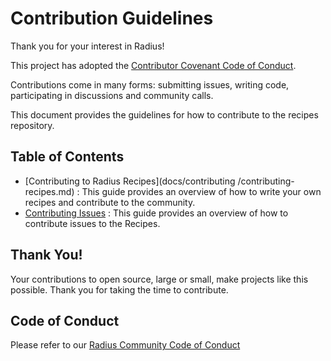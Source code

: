 # Contribution Guidelines

Thank you for your interest in Radius!

This project has adopted the [Contributor Covenant Code of Conduct](https://github.com/radius-project/radius/blob/main/CODE-OF-CONDUCT.md).

Contributions come in many forms: submitting issues, writing code, participating in discussions and community calls.

This document provides the guidelines for how to contribute to the recipes repository.

## Table of Contents

 - [Contributing to Radius Recipes](docs/contributing /contributing-recipes.md) : This guide provides an overview of how to write your own recipes and contribute to the community.
 - [Contributing Issues](docs/contributing/contributing-issues.md) : This guide provides an overview of how to contribute issues to the Recipes.

## Thank You!

Your contributions to open source, large or small, make projects like this possible. Thank you for taking the time to contribute.

## Code of Conduct

Please refer to our [Radius Community Code of Conduct](https://github.com/radius-project/radius/blob/main/CODE_OF_CONDUCT.md)